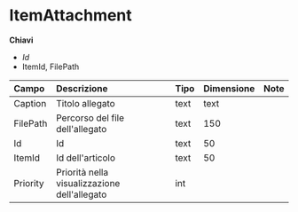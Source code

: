 # ItemAttachment

  
 **Chiavi**

* _Id_
* ItemId, FilePath

| Campo | Descrizione | Tipo | Dimensione | Note |
| :--- | :--- | :--- | :--- | :--- |
| Caption | Titolo allegato | text | text |  |
| FilePath | Percorso del file dell'allegato | text | 150 |  |
| Id | Id | text | 50 |  |
| ItemId | Id dell'articolo | text | 50 |  |
| Priority | Priorità nella visualizzazione dell'allegato | int |  |  |

